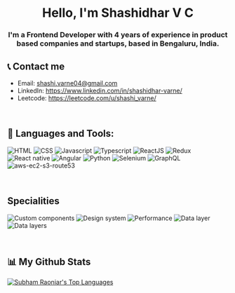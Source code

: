
<h1 align="center">Hello, I'm Shashidhar V C</h1>
<h3 align="center">I'm a Frontend Developer with 4 years of experience in product based companies and startups, based in Bengaluru, India.</h3>


## 📞 Contact me

- Email: shashi.varne04@gmail.com <br>
- LinkedIn: <a href = "https://www.linkedin.com/in/shashidhar-varne/">https://www.linkedin.com/in/shashidhar-varne/</a> <br>
- Leetcode: https://leetcode.com/u/shashi_varne/


<br/>

## 🚀 Languages and Tools:
<p>
	<span>
    <img src="https://img.shields.io/badge/-HTML -black?&color=white&style=for-the-badge" alt="HTML">
    <img src="https://img.shields.io/badge/-CSS -black?&color=white&style=for-the-badge" alt="CSS">
    <img src="https://img.shields.io/badge/-Javascript -black?&color=white&style=for-the-badge" alt="Javascript">
    <img src="https://img.shields.io/badge/-Typescript -black?&color=white&style=for-the-badge" alt="Typescript">
    <img src="https://img.shields.io/badge/-ReactJS -black?&color=white&style=for-the-badge" alt="ReactJS">
    <img src="https://img.shields.io/badge/-Redux -black?&color=white&style=for-the-badge" alt="Redux">
    <img src="https://img.shields.io/badge/-React native -black?&color=white&style=for-the-badge" alt="React native">
    <img src="https://img.shields.io/badge/-Angular -black?&color=white&style=for-the-badge" alt="Angular">
    <img src="https://img.shields.io/badge/-Python -black?&color=white&style=for-the-badge" alt="Python">
    <img src="https://img.shields.io/badge/-Selenium -black?&color=white&style=for-the-badge" alt="Selenium">
    <img src="https://img.shields.io/badge/-GraphQL -black?&color=white&style=for-the-badge" alt="GraphQL">
    <img src="https://img.shields.io/badge/-AWS(Ec2, s3, route53) -black?&color=white&style=for-the-badge" alt="aws-ec2-s3-route53">
    
    
    


</p>


</p> 
<br/>

## Specialities

<p>
	<span>
    <img src="https://img.shields.io/badge/-Custom Components-white?&color=black&style=for-the-badge" alt="Custom components">
    <img src="https://img.shields.io/badge/-Developing Design system from scratch-white?color=black&style=for-the-badge" alt="Design system">
    <img src="https://img.shields.io/badge/-Performance-white?color=black&style=for-the-badge" alt="Performance">
    <img src="https://img.shields.io/badge/-Data layer-white?color=black&style=for-the-badge" alt="Data layer">
    <img src="https://img.shields.io/badge/-Highly scalable code-white?color=black&style=for-the-badge" alt="Data layers">
</p>

</br>

## 📊 My Github Stats

<a href="https://github.com/shashi-varne/github-readme-stats"><img alt="Subham Raoniar's Top Languages" src="https://github-readme-stats.vercel.app/api/top-langs/?username=shashi-varne&langs_count=8&count_private=true&layout=compact&theme=react&hide_border=true&bg_color=0D1117" /></a>
<br/>
<br/>

